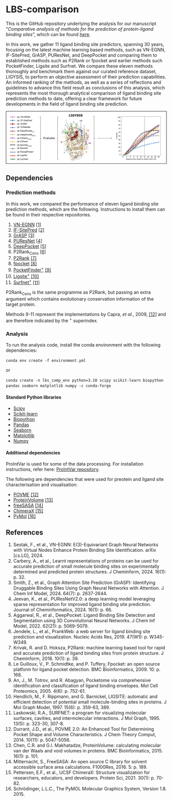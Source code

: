 # LBS-comparison

This is the GitHub repository underlying the analysis for our manuscript "_Comparative analysis of methods for the prediction of protein-ligand binding sites_", which can be found [here](insert_ref).

In this work, we gather 11 ligand binding site predictors, spanning 30 years, focusing on the latest machine learning based methods, such as VN-EGNN, IF-SitePred, GrASP, PUResNet, and DeepPocket and comparing them to established methods such as P2Rank or fpocket and earlier methods such PocketFinder, Ligsite and Surfnet. We compare these eleven methods thoroughly and benchmark them against our curated reference dataset, LIGYSIS, to perform an objective assessment of their prediction capabilities. An informed ranking of the methods, as well as a series of reflections and guidelines to advance this field result as conclusions of this analysis, which represents the most thorough analytical comparison of ligand binding site prediction methods to date, offering a clear framework for future developments in the field of ligand binding site prediction.

![This is the Graphical Abstract](./GRAPHICAL_ABSTRACT.png)


## Dependencies

### Prediction methods

In this work, we compared the performance of eleven ligand binding site prediction methods, which are the following. Instructions to install them can be found in their respective repositories.

1. [VN-EGNN](https://github.com/ml-jku/vnegnn)  [[1]](https://arxiv.org/abs/2404.07194)
2. [IF-SitePred](https://github.com/annacarbery/binding-sites)  [[2]](https://jcheminf.biomedcentral.com/articles/10.1186/s13321-024-00821-4)
3. [GrASP](https://github.com/tiwarylab/GrASP)  [[3]](https://pubs.acs.org/doi/abs/10.1021/acs.jcim.3c01698)
4. [PUResNet](https://github.com/jivankandel/PUResNetV2.0)  [[4]](https://jcheminf.biomedcentral.com/articles/10.1186/s13321-024-00865-6)
5. [DeepPocket](https://github.com/devalab/DeepPocket)  [[5]](https://pubs.acs.org/doi/10.1021/acs.jcim.1c00799)
6. P2Rank<sub>Cons</sub>  [[6]](https://academic.oup.com/nar/article/50/W1/W593/6591527)
7. [P2Rank](https://github.com/rdk/p2rank)  [[7]](https://jcheminf.biomedcentral.com/articles/10.1186/s13321-018-0285-8)
8. [fpocket](https://github.com/Discngine/fpocket) [[8]](https://bmcbioinformatics.biomedcentral.com/articles/10.1186/1471-2105-10-168)
9. [PocketFinder<sup>+</sup>](https://compbio.cs.princeton.edu/concavity/)  [[9]](https://pubmed.ncbi.nlm.nih.gov/15757999/)
10. [Ligsite<sup>+</sup>](https://compbio.cs.princeton.edu/concavity/)  [[10]](https://pubmed.ncbi.nlm.nih.gov/9704298/#:~:text=Using%20a%20set%20of%20receptor,of%20LIGSITE%20is%20its%20speed.)
11. [Surfnet<sup>+</sup>](https://compbio.cs.princeton.edu/concavity/)  [[11]](https://pubmed.ncbi.nlm.nih.gov/8603061/)

P2Rank<sub>Cons</sub> is the same programme as P2Rank, but passing an extra argument which contains evolutionary conservation information of the target protein.

Methods 9-11 represent the implementations by Capra, _et al._, 2009, [[12]](https://journals.plos.org/ploscompbiol/article?id=10.1371/journal.pcbi.1000585) and are therefore indicated by the <sup>+</sup> superindex.

### Analysis

To run the analysis code, install the conda environment with the following dependencies:

`conda env create -f environment.yml`

or

`conda create -n lbs_comp_env python=3.10 scipy scikit-learn biopython pandas seaborn matplotlib numpy -c conda-forge`

#### Standard Python libraries
- [Scipy](https://scipy.org/)
- [Scikit-learn](https://scikit-learn.org/stable/)
- [Biopython](https://biopython.org/) 
- [Pandas](https://pandas.pydata.org/) 
- [Seaborn](https://seaborn.pydata.org/) 
- [Matplotlib](https://matplotlib.org/) 
- [Numpy](https://numpy.org/)


#### Additional dependencies

ProIntVar is used for some of the data processing. For installation instructions, refer here: [ProIntVar repository](https://github.com/bartongroup/ProIntVar/tree/JSU_branch).

The following are dependencies that were used for preotein and ligand site characterisation and visualisation:
- [POVME](https://github.com/durrantlab/POVME) [[12]](https://pubs.acs.org/doi/10.1021/ct500381c)
- [ProteinVolume](https://gmlab.bio.rpi.edu/PVolume.php)  [[13]](https://bmcbioinformatics.biomedcentral.com/articles/10.1186/s12859-015-0531-2)
- [freeSASA](https://freesasa.github.io/)  [[14]](https://f1000research.com/articles/5-189/v1)
- [ChimeraX](https://www.cgl.ucsf.edu/chimerax/)  [[15]](https://www.ncbi.nlm.nih.gov/pmc/articles/PMC7737788/)
- [PyMol](https://pymol.org/support.html)  [[16]](https://legacy.ccp4.ac.uk/newsletters/newsletter40/11_pymol.pdf)

## References

1. Sestak, F., et al., VN-EGNN: E(3)-Equivariant Graph Neural Networks with Virtual Nodes Enhance Protein Binding Site Identification. arXiv [cs.LG], 2024.
2. Carbery, A., et al., Learnt representations of proteins can be used for accurate prediction of small molecule binding sites on experimentally determined and predicted protein structures. J Cheminform, 2024. 16(1): p. 32.
3. Smith, Z., et al., Graph Attention Site Prediction (GrASP): Identifying Druggable Binding Sites Using Graph Neural Networks with Attention. J Chem Inf Model, 2024. 64(7): p. 2637-2644.
4. Jeevan, K., et al., PUResNetV2.0: a deep learning model leveraging sparse representation for improved ligand binding site prediction. Journal of Cheminformatics, 2024. 16(1): p. 66.
5. Aggarwal, R., et al., DeepPocket: Ligand Binding Site Detection and Segmentation using 3D Convolutional Neural Networks. J Chem Inf Model, 2022. 62(21): p. 5069-5079.
6. Jendele, L., et al., PrankWeb: a web server for ligand binding site prediction and visualization. Nucleic Acids Res, 2019. 47(W1): p. W345-W349.
7. Krivak, R. and D. Hoksza, P2Rank: machine learning based tool for rapid and accurate prediction of ligand binding sites from protein structure. J Cheminform, 2018. 10(1): p. 39.
8. Le Guilloux, V., P. Schmidtke, and P. Tuffery, Fpocket: an open source platform for ligand pocket detection. BMC Bioinformatics, 2009. 10: p. 168.
9. An, J., M. Totrov, and R. Abagyan, Pocketome via comprehensive identification and classification of ligand binding envelopes. Mol Cell Proteomics, 2005. 4(6): p. 752-61.
10. Hendlich, M., F. Rippmann, and G. Barnickel, LIGSITE: automatic and efficient detection of potential small molecule-binding sites in proteins. J Mol Graph Model, 1997. 15(6): p. 359-63, 389.
11. Laskowski, R.A., SURFNET: a program for visualizing molecular surfaces, cavities, and intermolecular interactions. J Mol Graph, 1995. 13(5): p. 323-30, 307-8.
12. Durrant, J.D., et al., POVME 2.0: An Enhanced Tool for Determining Pocket Shape and Volume Characteristics. J Chem Theory Comput, 2014. 10(11): p. 5047-5056.
13. Chen, C.R. and G.I. Makhatadze, ProteinVolume: calculating molecular van der Waals and void volumes in proteins. BMC Bioinformatics, 2015. 16(1): p. 101.
14. Mitternacht, S., FreeSASA: An open source C library for solvent accessible surface area calculations. F1000Res, 2016. 5: p. 189.
15. Pettersen, E.F., et al., UCSF ChimeraX: Structure visualization for researchers, educators, and developers. Protein Sci, 2021. 30(1): p. 70-82.
16. Schrödinger, L.L.C., The PyMOL Molecular Graphics System, Version 1.8. 2015.
